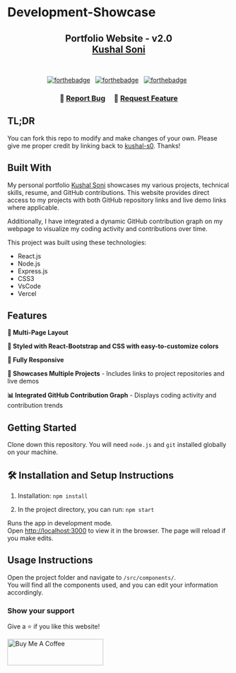 # Development-Showcase

<h2 align="center">
  Portfolio Website - v2.0<br/>
  <a href="https://portfolio1-blue-zeta.vercel.app/" target="_blank">Kushal Soni</a>
</h2>

<br/>

<center>

[![forthebadge](https://forthebadge.com/images/badges/built-with-love.svg)](https://forthebadge.com) &nbsp;
[![forthebadge](https://forthebadge.com/images/badges/made-with-javascript.svg)](https://forthebadge.com) &nbsp;
[![forthebadge](https://forthebadge.com/images/badges/open-source.svg)](https://forthebadge.com) &nbsp;

</center>

<h3 align="center">
    🔹
    <a href="https://github.com/kushal-s0/Portfolio/issues">Report Bug</a> &nbsp; &nbsp;
    🔹
    <a href="https://github.com/kushal-s0/Portfolio/issues">Request Feature</a>
</h3>

## TL;DR

You can fork this repo to modify and make changes of your own. Please give me proper credit by linking back to [kushal-s0](https://github.com/kushal-s0/Portfolio). Thanks!

## Built With

My personal portfolio <a href="https://portfolio1-blue-zeta.vercel.app/" target="_blank">Kushal Soni</a> showcases my various projects, technical skills, resume, and GitHub contributions. This website provides direct access to my projects with both GitHub repository links and live demo links where applicable.

Additionally, I have integrated a dynamic GitHub contribution graph on my webpage to visualize my coding activity and contributions over time.

This project was built using these technologies:

- React.js
- Node.js
- Express.js
- CSS3
- VsCode
- Vercel

## Features

**📖 Multi-Page Layout**

**🎨 Styled with React-Bootstrap and CSS with easy-to-customize colors**

**📱 Fully Responsive**

**🚀 Showcases Multiple Projects** - Includes links to project repositories and live demos

**📊 Integrated GitHub Contribution Graph** - Displays coding activity and contribution trends

## Getting Started

Clone down this repository. You will need `node.js` and `git` installed globally on your machine.

## 🛠 Installation and Setup Instructions

1. Installation: `npm install`

2. In the project directory, you can run: `npm start`

Runs the app in development mode.\
Open [http://localhost:3000](http://localhost:3000) to view it in the browser.
The page will reload if you make edits.

## Usage Instructions

Open the project folder and navigate to `/src/components/`. <br/>
You will find all the components used, and you can edit your information accordingly.

### Show your support

Give a ⭐ if you like this website!

<a href="https://buymeacoffee.com/kushal.s0" target="_blank"><img src="https://cdn.buymeacoffee.com/buttons/v2/default-violet.png" alt="Buy Me A Coffee" height= "60px" width= "217px" ></a>
